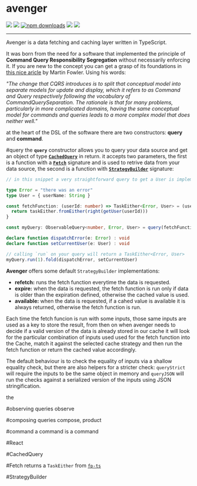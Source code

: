 # avenger

[![](https://travis-ci.org/buildo/avenger.svg)](https://travis-ci.org/buildo/avenger)
[![](https://img.shields.io/npm/v/avenger.svg?sytle=flat-square)](https://www.npmjs.com/package/avenger)
[![npm downloads](https://img.shields.io/npm/dm/avenger.svg?style=flat-square)](https://www.npmjs.com/package/avenger)
[![](https://david-dm.org/buildo/avenger.svg)](https://david-dm.org/buildo/avenger#info=dependencies&view=list)
[![](https://david-dm.org/buildo/avenger/dev-status.svg)](https://david-dm.org/buildo/avenger#info=devDependencies&view=list)
___

Avenger is a data fetching and caching layer written in TypeScript.

It was born from the need for a software that implemented the principle of **Command Query Responsibility Segregation** without necessarily enforcing it. If you are new to the concept you can get a grasp of its foundations in [this nice aricle](https://martinfowler.com/bliki/CQRS.html) by Martin Fowler. Using his words:

*"The change that CQRS introduces is to split that conceptual model into separate models for update and display, which it refers to as Command and Query respectively following the vocabulary of CommandQuerySeparation. The rationale is that for many problems, particularly in more complicated domains, having the same conceptual model for commands and queries leads to a more complex model that does neither well."*

at the heart of the DSL of the software there are two constructors: **query** and **command**.

#query
the **`query`** constructor allows you to query your data source and get an object of type [**`CachedQuery`**](#CachedQuery) in return. it accepts two parameters, the first is a function with a [**`Fetch`**](#Fetch) signature and is used to retrive data from your data source, the second is a function with [**`StrategyBuilder`**](#StrategyBuilder) signature:
```ts
// in this snippet a very straightforward query to get a User is implemented

type Error = "there was an error"
type User = { userName: String }

const fetchFunction: (userId: number) => TaskEither<Error, User> = (userId) => {
  return taskEither.fromEither(right(getUser(userId)))
}

const myQuery: ObservableQuery<number, Error, User> = query(fetchFunction, refetch)

declare function dispatchError(e: Error) : void
declare function setCurrentUser(e: User) : void

// calling `run` on your query will return a TaskEither<Error, User>
myQuery.run(1).fold(dispatchError, setCurrentUser)

```

**Avenger** offers some default `StrategyBuilder` implementations:

- **refetch:** runs the fetch function everytime the data is requested.
- **expire:** when the data is requested, the fetch function is run only if data is older than the expiration defined, otherwise the cached value is used.
- **available:** when the data is requested, if a cahed value is available it is always returned, otherwise the fetch function is run.


Each time the fetch funcion is run with some inputs, those same inputs are used as a key to store the result, from then on when avenger needs to decide if a valid version of the data is already stored in our cache it  will look for the particular combination of inputs used used for the fetch function into the Cache, match it against the selected cache strategy and then run the fetch function or return the cached value accordingly.

The default behaviour is to check the equality of inputs via a shallow equality check, but there are also helpers for a stricter check: `queryStrict` will require the inputs to be the same object in memory and `queryJSON` will run the checks against a serialized version of the inputs using JSON stringification.

the

#observing queries
observe

#composing queries
compose, product

#command
a command is a command

#React

#CachedQuery

#Fetch
returns a `TaskEither` from [`fp-ts`](https://github.com/gcanti/fp-ts)

#StrategyBuilder
